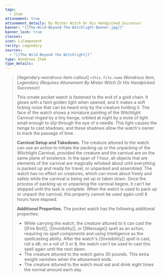 ```yaml
---
tags:
  - Item
attunement: true
attunement_details: By Mister Witch Or His Handpicked Successor
banner: "[[The-Wild-Beyond-The-Witchlight-Banner.jpg]]"
banner_lock: true
classes: 
icon: LiComponent
rarity: Legendary
sources:
  - "[[The Wild Beyond the Witchlight]]"
type: Wondrous Item
type_details: 
---
```

>[!legendary-wondrous-item-callout] `=this.file.name`
>*Wondrous Item, Legendary (Requires Attunement By Mister Witch Or His Handpicked Successor)*
>
>This ornate pocket watch is fastened to the end of a gold chain. It glows with a faint golden light when opened, and it makes a soft ticking noise that can be heard only by the creature holding it. The face of the watch shows a miniature painting of the Witchlight Carnival ringed by a tiny henge, orbited at night by a mote of light small enough to slip through the eye of a needle. This light causes the henge to cast shadows, and these shadows allow the watch's owner to track the passage of time.
>
>**Carnival Setup and Takedown.** The creature attuned to the watch can use an action to initiate the packing up or the unpacking of the Witchlight Carnival, provided the creature and the carnival are on the same plane of existence. In the span of 1 hour, all objects that are elements of the carnival are magically whisked about until everything is packed up and ready for travel, or unpacked and assembled. The watch has no effect on creatures, which can move about freely and safely while the carnival is being set up or taken down. Once the process of packing up or unpacking the carnival begins, it can't be stopped until the task is complete. When the watch is used to pack up or unpack the carnival, this property cannot be used again until 8 hours have elapsed.
>
>**Additional Properties.** The pocket watch has the following additional properties:
>
>* While carrying the watch, the creature attuned to it can cast the [[Fire Bolt]], [[Invisibility]], or [[Message]] spell as an action, requiring no spell components and using Intelligence as the spellcasting ability. After the watch's [[Invisibility]] spell is cast, roll a d8; on a roll of 3 or 8, the watch can't be used to cast this spell again until the next dawn.
>* The creature attuned to the watch gains 30 pounds. This extra weight vanishes when the attunement ends.
>* The creature attuned to the watch must eat and drink eight times the normal amount each day.
>
>
